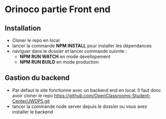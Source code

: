 # Orinoco partie Front end

## Installation

- Cloner le repo en local
- lancer la commande **NPM INSTALL** pour installer les dépendances
- naviguer dans le dossier et lancer commande suivnte : 
    - **NPM RUN WATCH** en mode devellopement
    - **NPM RUN BUILD** en mode production

## Gastion du backend
-   Par defaut le site fonctionne avec un backend end en local. Il faut donc avoir cloner le repo https://github.com/OpenClassrooms-Student-Center/JWDP5.git
- lancer la commande node server depuis le dossier ou vous avez installer le backend       


